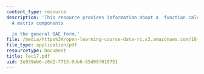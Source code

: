 ```yaml
---
content_type: resource
description: 'This resource provides information about a  function calculates the
  A matrix components

  in the general DAE form.'
file: /media/https%3A/open-learning-course-data-rc.s3.amazonaws.com/10-34-numerical-methods-applied-to-chemical-engineering-fall-2005/2e939eb6c0d277130db665d08f018751_lec17.pdf
file_type: application/pdf
resourcetype: Document
title: lec17.pdf
uid: 2e939eb6-c0d2-7713-0db6-65d08f018751
---
```


